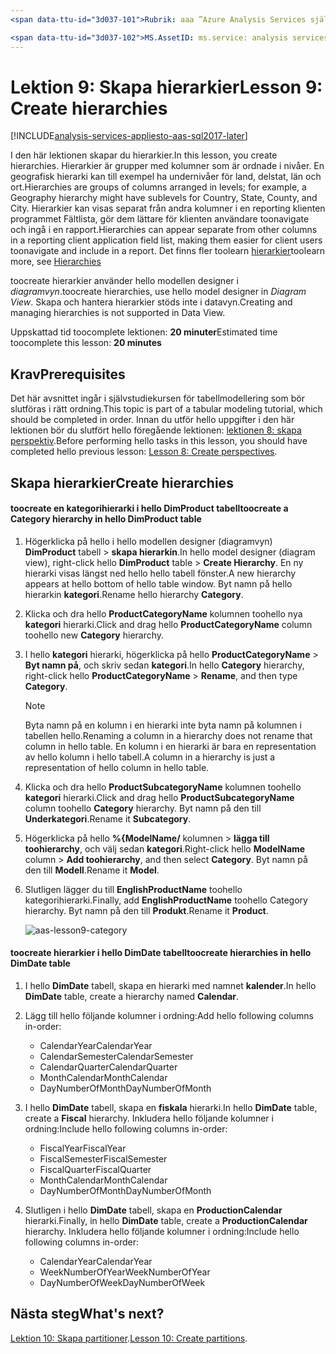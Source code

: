 ```yaml
---
<span data-ttu-id="3d037-101">Rubrik: aaa ”Azure Analysis Services självstudiekursen lektionen 9: skapa hierarkier | Microsoft Docs ”beskrivning: services: analysis services dokumentationcenter: '' författare: minewiskan manager: erikre editor: '' taggar: ''</span><span class="sxs-lookup"><span data-stu-id="3d037-101">title: aaa"Azure Analysis Services tutorial lesson 9: Create hierarchies | Microsoft Docs" description: services: analysis-services documentationcenter: '' author: minewiskan manager: erikre editor: '' tags: ''</span></span>

<span data-ttu-id="3d037-102">MS.AssetID: ms.service: analysis services ms.devlang: NA ms.topic: get-started-article ms.tgt_pltfrm: NA ms.workload: na ms.date: 2017-05/26 ms.author: owend</span><span class="sxs-lookup"><span data-stu-id="3d037-102">ms.assetid: ms.service: analysis-services ms.devlang: NA ms.topic: get-started-article ms.tgt_pltfrm: NA ms.workload: na ms.date: 05/26/2017 ms.author: owend</span></span>
---
```

# <a name="lesson-9-create-hierarchies"></a><span data-ttu-id="3d037-103">Lektion 9: Skapa hierarkier</span><span class="sxs-lookup"><span data-stu-id="3d037-103">Lesson 9: Create hierarchies</span></span>

[!INCLUDE[analysis-services-appliesto-aas-sql2017-later](../../../includes/analysis-services-appliesto-aas-sql2017-later.md)]

<span data-ttu-id="3d037-104">I den här lektionen skapar du hierarkier.</span><span class="sxs-lookup"><span data-stu-id="3d037-104">In this lesson, you create hierarchies.</span></span> <span data-ttu-id="3d037-105">Hierarkier är grupper med kolumner som är ordnade i nivåer. En geografisk hierarki kan till exempel ha undernivåer för land, delstat, län och ort.</span><span class="sxs-lookup"><span data-stu-id="3d037-105">Hierarchies are groups of columns arranged in levels; for example, a Geography hierarchy might have sublevels for Country, State, County, and City.</span></span> <span data-ttu-id="3d037-106">Hierarkier kan visas separat från andra kolumner i en reporting klienten programmet Fältlista, gör dem lättare för klienten användare toonavigate och ingå i en rapport.</span><span class="sxs-lookup"><span data-stu-id="3d037-106">Hierarchies can appear separate from other columns in a reporting client application field list, making them easier for client users toonavigate and include in a report.</span></span> <span data-ttu-id="3d037-107">Det finns fler toolearn [hierarkier](https://docs.microsoft.com/sql/analysis-services/tabular-models/hierarchies-ssas-tabular)</span><span class="sxs-lookup"><span data-stu-id="3d037-107">toolearn more, see [Hierarchies](https://docs.microsoft.com/sql/analysis-services/tabular-models/hierarchies-ssas-tabular)</span></span>
  
<span data-ttu-id="3d037-108">toocreate hierarkier använder hello modellen designer i *diagramvyn*.</span><span class="sxs-lookup"><span data-stu-id="3d037-108">toocreate hierarchies, use hello model designer in *Diagram View*.</span></span> <span data-ttu-id="3d037-109">Skapa och hantera hierarkier stöds inte i datavyn.</span><span class="sxs-lookup"><span data-stu-id="3d037-109">Creating and managing hierarchies is not supported in Data View.</span></span>  
  
<span data-ttu-id="3d037-110">Uppskattad tid toocomplete lektionen: **20 minuter**</span><span class="sxs-lookup"><span data-stu-id="3d037-110">Estimated time toocomplete this lesson: **20 minutes**</span></span>  
  
## <a name="prerequisites"></a><span data-ttu-id="3d037-111">Krav</span><span class="sxs-lookup"><span data-stu-id="3d037-111">Prerequisites</span></span>  
<span data-ttu-id="3d037-112">Det här avsnittet ingår i självstudiekursen för tabellmodellering som bör slutföras i rätt ordning.</span><span class="sxs-lookup"><span data-stu-id="3d037-112">This topic is part of a tabular modeling tutorial, which should be completed in order.</span></span> <span data-ttu-id="3d037-113">Innan du utför hello uppgifter i den här lektionen bör du slutfört hello föregående lektionen: [lektionen 8: skapa perspektiv](../tutorials/aas-lesson-8-create-perspectives.md).</span><span class="sxs-lookup"><span data-stu-id="3d037-113">Before performing hello tasks in this lesson, you should have completed hello previous lesson: [Lesson 8: Create perspectives](../tutorials/aas-lesson-8-create-perspectives.md).</span></span>  
  
## <a name="create-hierarchies"></a><span data-ttu-id="3d037-114">Skapa hierarkier</span><span class="sxs-lookup"><span data-stu-id="3d037-114">Create hierarchies</span></span>  
  
#### <a name="toocreate-a-category-hierarchy-in-hello-dimproduct-table"></a><span data-ttu-id="3d037-115">toocreate en kategorihierarki i hello DimProduct tabell</span><span class="sxs-lookup"><span data-stu-id="3d037-115">toocreate a Category hierarchy in hello DimProduct table</span></span>  
  
1.  <span data-ttu-id="3d037-116">Högerklicka på hello i hello modellen designer (diagramvyn) **DimProduct** tabell > **skapa hierarkin**.</span><span class="sxs-lookup"><span data-stu-id="3d037-116">In hello model designer (diagram view), right-click hello **DimProduct** table > **Create Hierarchy**.</span></span> <span data-ttu-id="3d037-117">En ny hierarki visas längst ned hello hello tabell fönster.</span><span class="sxs-lookup"><span data-stu-id="3d037-117">A new hierarchy appears at hello bottom of hello table window.</span></span> <span data-ttu-id="3d037-118">Byt namn på hello hierarkin **kategori**.</span><span class="sxs-lookup"><span data-stu-id="3d037-118">Rename hello hierarchy **Category**.</span></span>  
  
2.  <span data-ttu-id="3d037-119">Klicka och dra hello **ProductCategoryName** kolumnen toohello nya **kategori** hierarki.</span><span class="sxs-lookup"><span data-stu-id="3d037-119">Click and drag hello **ProductCategoryName** column toohello new **Category** hierarchy.</span></span>  
  
3.  <span data-ttu-id="3d037-120">I hello **kategori** hierarki, högerklicka på hello **ProductCategoryName** > **Byt namn på**, och skriv sedan **kategori**.</span><span class="sxs-lookup"><span data-stu-id="3d037-120">In hello **Category** hierarchy, right-click hello **ProductCategoryName** > **Rename**, and then type **Category**.</span></span>  
  
    > [!NOTE]  
    > <span data-ttu-id="3d037-121">Byta namn på en kolumn i en hierarki inte byta namn på kolumnen i tabellen hello.</span><span class="sxs-lookup"><span data-stu-id="3d037-121">Renaming a column in a hierarchy does not rename that column in hello table.</span></span> <span data-ttu-id="3d037-122">En kolumn i en hierarki är bara en representation av hello kolumn i hello tabell.</span><span class="sxs-lookup"><span data-stu-id="3d037-122">A column in a hierarchy is just a representation of hello column in hello table.</span></span>  
  
4.  <span data-ttu-id="3d037-123">Klicka och dra hello **ProductSubcategoryName** kolumnen toohello **kategori** hierarki.</span><span class="sxs-lookup"><span data-stu-id="3d037-123">Click and drag hello **ProductSubcategoryName** column toohello **Category** hierarchy.</span></span> <span data-ttu-id="3d037-124">Byt namn på den till **Underkategori**.</span><span class="sxs-lookup"><span data-stu-id="3d037-124">Rename it **Subcategory**.</span></span> 
  
5.  <span data-ttu-id="3d037-125">Högerklicka på hello **%{ModelName/** kolumnen > **lägga till toohierarchy**, och välj sedan **kategori**.</span><span class="sxs-lookup"><span data-stu-id="3d037-125">Right-click hello **ModelName** column > **Add toohierarchy**, and then select **Category**.</span></span> <span data-ttu-id="3d037-126">Byt namn på den till **Modell**.</span><span class="sxs-lookup"><span data-stu-id="3d037-126">Rename it **Model**.</span></span>

6.  <span data-ttu-id="3d037-127">Slutligen lägger du till **EnglishProductName** toohello kategorihierarki.</span><span class="sxs-lookup"><span data-stu-id="3d037-127">Finally, add **EnglishProductName** toohello Category hierarchy.</span></span> <span data-ttu-id="3d037-128">Byt namn på den till **Produkt**.</span><span class="sxs-lookup"><span data-stu-id="3d037-128">Rename it **Product**.</span></span>  

    ![aas-lesson9-category](../tutorials/media/aas-lesson9-category.png)
  
#### <a name="toocreate-hierarchies-in-hello-dimdate-table"></a><span data-ttu-id="3d037-130">toocreate hierarkier i hello DimDate tabell</span><span class="sxs-lookup"><span data-stu-id="3d037-130">toocreate hierarchies in hello DimDate table</span></span>  
  
1.  <span data-ttu-id="3d037-131">I hello **DimDate** tabell, skapa en hierarki med namnet **kalender**.</span><span class="sxs-lookup"><span data-stu-id="3d037-131">In hello **DimDate** table, create a hierarchy named **Calendar**.</span></span>  
  
3.  <span data-ttu-id="3d037-132">Lägg till hello följande kolumner i ordning:</span><span class="sxs-lookup"><span data-stu-id="3d037-132">Add hello following columns in-order:</span></span>

    *  <span data-ttu-id="3d037-133">CalendarYear</span><span class="sxs-lookup"><span data-stu-id="3d037-133">CalendarYear</span></span>
    *  <span data-ttu-id="3d037-134">CalendarSemester</span><span class="sxs-lookup"><span data-stu-id="3d037-134">CalendarSemester</span></span>
    *  <span data-ttu-id="3d037-135">CalendarQuarter</span><span class="sxs-lookup"><span data-stu-id="3d037-135">CalendarQuarter</span></span>
    *  <span data-ttu-id="3d037-136">MonthCalendar</span><span class="sxs-lookup"><span data-stu-id="3d037-136">MonthCalendar</span></span>
    *  <span data-ttu-id="3d037-137">DayNumberOfMonth</span><span class="sxs-lookup"><span data-stu-id="3d037-137">DayNumberOfMonth</span></span>
    
4.  <span data-ttu-id="3d037-138">I hello **DimDate** tabell, skapa en **fiskala** hierarki.</span><span class="sxs-lookup"><span data-stu-id="3d037-138">In hello **DimDate** table, create a **Fiscal** hierarchy.</span></span> <span data-ttu-id="3d037-139">Inkludera hello följande kolumner i ordning:</span><span class="sxs-lookup"><span data-stu-id="3d037-139">Include hello following columns in-order:</span></span>  
  
    *  <span data-ttu-id="3d037-140">FiscalYear</span><span class="sxs-lookup"><span data-stu-id="3d037-140">FiscalYear</span></span>
    *  <span data-ttu-id="3d037-141">FiscalSemester</span><span class="sxs-lookup"><span data-stu-id="3d037-141">FiscalSemester</span></span>
    *  <span data-ttu-id="3d037-142">FiscalQuarter</span><span class="sxs-lookup"><span data-stu-id="3d037-142">FiscalQuarter</span></span>
    *  <span data-ttu-id="3d037-143">MonthCalendar</span><span class="sxs-lookup"><span data-stu-id="3d037-143">MonthCalendar</span></span>
    *  <span data-ttu-id="3d037-144">DayNumberOfMonth</span><span class="sxs-lookup"><span data-stu-id="3d037-144">DayNumberOfMonth</span></span>
  
5.  <span data-ttu-id="3d037-145">Slutligen i hello **DimDate** tabell, skapa en **ProductionCalendar** hierarki.</span><span class="sxs-lookup"><span data-stu-id="3d037-145">Finally, in hello **DimDate** table, create a **ProductionCalendar** hierarchy.</span></span> <span data-ttu-id="3d037-146">Inkludera hello följande kolumner i ordning:</span><span class="sxs-lookup"><span data-stu-id="3d037-146">Include hello following columns in-order:</span></span>  
    *  <span data-ttu-id="3d037-147">CalendarYear</span><span class="sxs-lookup"><span data-stu-id="3d037-147">CalendarYear</span></span>
    *  <span data-ttu-id="3d037-148">WeekNumberOfYear</span><span class="sxs-lookup"><span data-stu-id="3d037-148">WeekNumberOfYear</span></span>
    *  <span data-ttu-id="3d037-149">DayNumberOfWeek</span><span class="sxs-lookup"><span data-stu-id="3d037-149">DayNumberOfWeek</span></span>
  
 ## <a name="whats-next"></a><span data-ttu-id="3d037-150">Nästa steg</span><span class="sxs-lookup"><span data-stu-id="3d037-150">What's next?</span></span>
<span data-ttu-id="3d037-151">[Lektion 10: Skapa partitioner](../tutorials/aas-lesson-10-create-partitions.md).</span><span class="sxs-lookup"><span data-stu-id="3d037-151">[Lesson 10: Create partitions](../tutorials/aas-lesson-10-create-partitions.md).</span></span> 
  
  
